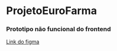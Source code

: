 # ProjetoEuroFarma

### Prototipo não funcional do frontend
<a href="https://www.figma.com/proto/v5Q6LHlQBQasvokLIYWFky/Eurofarma?node-id=0-1&t=shoFz58Wa05pZUX4-1">Link do figma</a>

